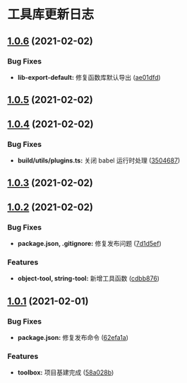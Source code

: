 # 工具库更新日志

## [1.0.6](https://github.com/RootWater/toolbox/compare/v1.0.5...v1.0.6) (2021-02-02)


### Bug Fixes

* **lib-export-default:** 修复函数库默认导出 ([ae01dfd](https://github.com/RootWater/toolbox/commit/ae01dfd36bd87ccc9919be032a7cacf9e5ed00f3))



## [1.0.5](https://github.com/RootWater/toolbox/compare/v1.0.4...v1.0.5) (2021-02-02)



## [1.0.4](https://github.com/RootWater/toolbox/compare/v1.0.3...v1.0.4) (2021-02-02)


### Bug Fixes

* **build/utils/plugins.ts:** 关闭 babel 运行时处理 ([3504687](https://github.com/RootWater/toolbox/commit/350468790ee5159d817b328650f5e2c7de2c04ac))



## [1.0.3](https://github.com/RootWater/toolbox/compare/v1.0.2...v1.0.3) (2021-02-02)



## [1.0.2](https://github.com/RootWater/toolbox/compare/v1.0.1...v1.0.2) (2021-02-02)


### Bug Fixes

* **package.json, .gitignore:** 修复发布问题 ([7d1d5ef](https://github.com/RootWater/toolbox/commit/7d1d5ef50db8373127e5c2c55d2c8bcaea82b378))


### Features

* **object-tool, string-tool:** 新增工具函数 ([cdbb876](https://github.com/RootWater/toolbox/commit/cdbb876fc2c2f028c2bede148b4947875b1aa25b))



## [1.0.1](https://github.com/RootWater/toolbox/compare/58a028b2839b6609f591bc57eb55b5b1f5b0ecbf...v1.0.1) (2021-02-01)


### Bug Fixes

* **package.json:** 修复发布命令 ([62efa1a](https://github.com/RootWater/toolbox/commit/62efa1a83eef2817a331a2c59ab60710d760529e))


### Features

* **toolbox:** 项目基建完成 ([58a028b](https://github.com/RootWater/toolbox/commit/58a028b2839b6609f591bc57eb55b5b1f5b0ecbf))



